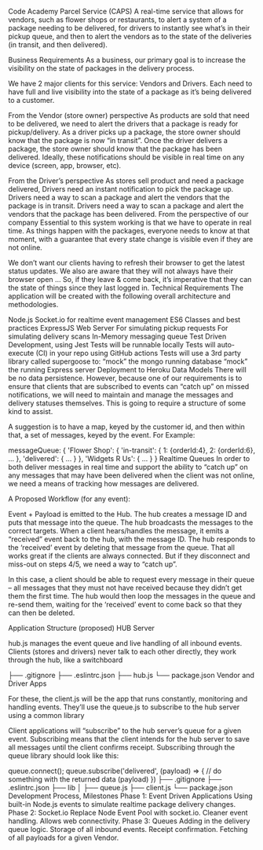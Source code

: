 Code Academy Parcel Service (CAPS)
A real-time service that allows for vendors, such as flower shops or restaurants, to alert a system of a package needing to be delivered, for drivers to instantly see what’s in their pickup queue, and then to alert the vendors as to the state of the deliveries (in transit, and then delivered).

Business Requirements
As a business, our primary goal is to increase the visibility on the state of packages in the delivery process.

We have 2 major clients for this service: Vendors and Drivers. Each need to have full and live visibility into the state of a package as it’s being delivered to a customer.

From the Vendor (store owner) perspective
As products are sold that need to be delivered, we need to alert the drivers that a package is ready for pickup/delivery.
As a driver picks up a package, the store owner should know that the package is now “in transit”.
Once the driver delivers a package, the store owner should know that the package has been delivered.
Ideally, these notifications should be visible in real time on any device (screen, app, browser, etc).

From the Driver’s perspective
As stores sell product and need a package delivered, Drivers need an instant notification to pick the package up.
Drivers need a way to scan a package and alert the vendors that the package is in transit.
Drivers need a way to scan a package and alert the vendors that the package has been delivered.
From the perspective of our company
Essential to this system working is that we have to operate in real time. As things happen with the packages, everyone needs to know at that moment, with a guarantee that every state change is visible even if they are not online.

We don’t want our clients having to refresh their browser to get the latest status updates.
We also are aware that they will not always have their browser open …
So, if they leave & come back, it’s imperative that they can the state of things since they last logged in.
Technical Requirements
The application will be created with the following overall architecture and methodologies.

Node.js
Socket.io for realtime event management
ES6 Classes and best practices
ExpressJS Web Server
For simulating pickup requests
For simulating delivery scans
In-Memory messaging queue
Test Driven Development, using Jest
Tests will be runnable locally
Tests will auto-execute (CI) in your repo using GitHub actions
Tests will use a 3rd party library called supergoose to:
“mock” the mongo running database
“mock” the running Express server
Deployment to Heroku
Data Models
There will be no data persistence. However, because one of our requirements is to ensure that clients that are subscribed to events can “catch up” on missed notifications, we will need to maintain and manage the messages and delivery statuses themselves. This is going to require a structure of some kind to assist.

A suggestion is to have a map, keyed by the customer id, and then within that, a set of messages, keyed by the event. For Example:

messageQueue: {
  'Flower Shop': {
    'in-transit': {
      1: {orderId:4},
      2: {orderId:6},
      ...
    },
    'delivered': { ... }
  },
  'Widgets R Us': { ... }
}
Realtime Queues
In order to both deliver messages in real time and support the ability to “catch up” on any messages that may have been delivered when the client was not online, we need a means of tracking how messages are delivered.

A Proposed Workflow (for any event):

Event + Payload is emitted to the Hub.
The hub creates a message ID and puts that message into the queue.
The hub broadcasts the messages to the correct targets.
When a client hears/handles the message, it emits a “received” event back to the hub, with the message ID.
The hub responds to the ‘received’ event by deleting that message from the queue.
That all works great if the clients are always connected. But if they disconnect and miss-out on steps 4/5, we need a way to “catch up”.

In this case, a client should be able to request every message in their queue – all messages that they must not have received because they didn’t get them the first time. The hub would then loop the messages in the queue and re-send them, waiting for the ‘received’ event to come back so that they can then be deleted.

Application Structure (proposed)
HUB Server

hub.js manages the event queue and live handling of all inbound events. Clients (stores and drivers) never talk to each other directly, they work through the hub, like a switchboard

├── .gitignore
├── .eslintrc.json
├── hub.js
└── package.json
Vendor and Driver Apps

For these, the client.js will be the app that runs constantly, monitoring and handling events. They’ll use the queue.js to subscribe to the hub server using a common library

Client applications will “subscribe” to the hub server’s queue for a given event. Subscribing means that the client intends for the hub server to save all messages until the client confirms receipt. Subscribing through the queue library should look like this:

  queue.connect();
  queue.subscribe('delivered', (payload) => {
    // do something with the returned data (payload)
  })
├── .gitignore
├── .eslintrc.json
├── lib
│   ├── queue.js
├── client.js
└── package.json
Development Process, Milestones
Phase 1: Event Driven Applications
Using built-in Node.js events to simulate realtime package delivery changes.
Phase 2: Socket.io
Replace Node Event Pool with socket.io.
Cleaner event handling.
Allows web connectivity.
Phase 3: Queues
Adding in the delivery queue logic.
Storage of all inbound events.
Receipt confirmation.
Fetching of all payloads for a given Vendor.